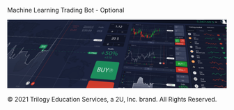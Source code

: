 Machine Learning Trading Bot - Optional

![Decorative image.](Images/15-challenge-image.png)


© 2021 Trilogy Education Services, a 2U, Inc. brand. All Rights Reserved.
